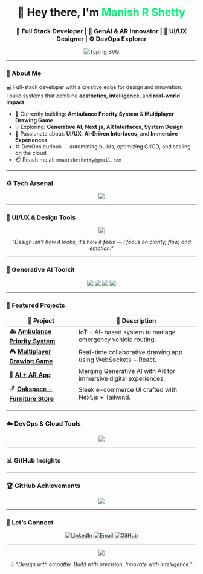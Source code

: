 <!-- HEADER -->
<h1 align="center">👋 Hey there, I'm <span style="color:#00F779;">Manish R Shetty</span></h1>
<h3 align="center">🚀 Full Stack Developer | 🤖 GenAI & AR Innovator | 🎨 UI/UX Designer | ⚙️ DevOps Explorer</h3>

<p align="center">
  <img src="https://readme-typing-svg.demolab.com?font=Fira+Code&duration=2500&pause=1000&color=00F779&center=true&vCenter=true&width=600&lines=Building+Intelligent+and+Beautiful+Tech;Full+Stack+Dev+%7C+AI+Builder+%7C+Design+Thinker;Let's+Create+Something+Extraordinary!" alt="Typing SVG" />
</p>

---

<!-- ABOUT -->
### 🧠 About Me

💻 Full-stack developer with a creative edge for design and innovation.  
I build systems that combine **aesthetics**, **intelligence**, and **real-world impact**.

- 🔭 Currently building: **Ambulance Priority System** & **Multiplayer Drawing Game**
- 💡 Exploring: **Generative AI**, **Next.js**, **AR Interfaces**, **System Design**
- 🎨 Passionate about: **UI/UX**, **AI-Driven Interfaces**, and **Immersive Experiences**
- ⚙️ DevOps curious — automating builds, optimizing CI/CD, and scaling on the cloud
- 📫 Reach me at: `mmanishrshetty@gmail.com`

---

<!-- TECH STACK -->
### ⚙️ Tech Arsenal

<p align="center">
  <img src="https://skillicons.dev/icons?i=nextjs,react,redux,ts,js,tailwind,python,firebase,figma,docker,git,github,linux,vscode" />
</p>

---

<!-- UI/UX -->
### 🎨 UI/UX & Design Tools

<p align="center">
  <img src="https://skillicons.dev/icons?i=figma,aftereffects,photoshop,illustrator,premierpro,canva" />
</p>

<p align="center">
  <i>"Design isn’t how it looks, it’s how it feels — I focus on clarity, flow, and emotion."</i>
</p>

---

<!-- GENERATIVE AI -->
### 🤖 Generative AI Toolkit

<p align="center">
  <img src="https://img.shields.io/badge/OpenAI-412991?style=for-the-badge&logo=openai&logoColor=white" />
  <img src="https://img.shields.io/badge/LangChain-0B132B?style=for-the-badge&logoColor=white" />
  <img src="https://img.shields.io/badge/HuggingFace-FED141?style=for-the-badge&logo=huggingface&logoColor=black" />
  <img src="https://img.shields.io/badge/Gemini-4285F4?style=for-the-badge&logo=google&logoColor=white" />
</p>

---

<!-- PROJECTS -->
### 🌟 Featured Projects

| 🚀 Project | 💬 Description |
|-------------|----------------|
| 🚑 [**Ambulance Priority System**](https://github.com/manishrshetty/ambulance-priority-system) | IoT + AI-based system to manage emergency vehicle routing. |
| 🎮 [**Multiplayer Drawing Game**](https://github.com/manishrshetty/drawbattle) | Real-time collaborative drawing app using WebSockets + React. |
| 🧠 [**AI + AR App**](https://github.com/manishrshetty/ai-ar-app) | Merging Generative AI with AR for immersive digital experiences. |
| 🪑 [**Oakspace - Furniture Store**](https://github.com/manishrshetty/oakspace) | Sleek e-commerce UI crafted with Next.js + Tailwind. |

---

<!-- DEVOPS -->
### ☁️ DevOps & Cloud Tools

<p align="center">
  <img src="https://skillicons.dev/icons?i=docker,vercel,aws,githubactions,nginx,linux" />
</p>

---

<!-- STATS -->
### 📊 GitHub Insights

<!-- <p align="center">
  <img width="48%" src="https://github-readme-stats.vercel.app/api?username=manishrshetty&show_icons=true&theme=radical&hide_border=true" />
  <img width="48%" src="https://github-readme-streak-stats.herokuapp.com?user=manishrshetty&theme=radical&hide_border=true" />
</p>

<p align="center">
  <img src="https://github-profile-summary-cards.vercel.app/api/cards/profile-details?username=manishrshetty&theme=radical" />
</p> -->

---

<!-- TROPHIES -->
### 🏆 GitHub Achievements

<p align="center">
  <img src="https://github-profile-trophy.vercel.app/?username=manishrshetty&theme=dracula&no-frame=true&margin-w=10" />
</p>

---

<!-- CONNECT -->
### 🤝 Let’s Connect

<p align="center">
  <a href="https://www.linkedin.com/in/manishrshetty/" target="_blank">
    <img alt="LinkedIn" src="https://img.shields.io/badge/LinkedIn-0077B5?style=for-the-badge&logo=linkedin&logoColor=white" />
  </a>
  <a href="mailto:manishrshetty.dev@gmail.com">
    <img alt="Email" src="https://img.shields.io/badge/Gmail-D14836?style=for-the-badge&logo=gmail&logoColor=white" />
  </a>
  <a href="https://github.com/manishrshetty" target="_blank">
    <img alt="GitHub" src="https://img.shields.io/badge/GitHub-171515?style=for-the-badge&logo=github&logoColor=white" />
  </a>
</p>

---

<!-- FOOTER -->
<p align="center">
  <img src="https://capsule-render.vercel.app/api?type=waving&color=gradient&height=100&section=footer"/>
</p>

<p align="center">💡 <i>"Design with empathy. Build with precision. Innovate with intelligence."</i></p>
